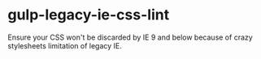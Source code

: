 # gulp-legacy-ie-css-lint
Ensure your CSS won't be discarded by IE 9 and below because of crazy stylesheets limitation of legacy IE.
